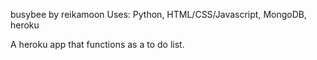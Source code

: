 busybee by reikamoon
Uses: Python, HTML/CSS/Javascript, MongoDB, heroku

A heroku app that functions as a to do list.

